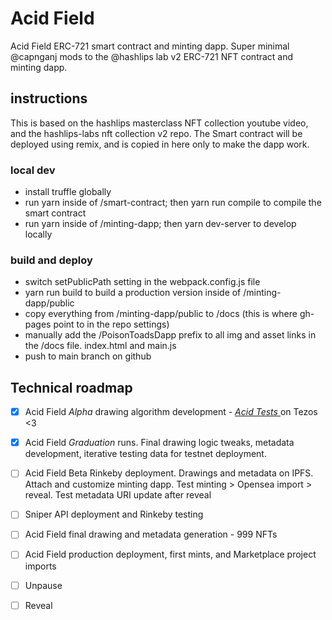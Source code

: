 # Acid Field
Acid Field ERC-721 smart contract and minting dapp. Super minimal @capnganj mods to the @hashlips lab v2 ERC-721 NFT contract and minting dapp.

## instructions
This is based on the hashlips masterclass NFT collection youtube video, and the hashlips-labs nft collection v2 repo.  The Smart contract will be deployed using remix, and is copied in here only to make the dapp work.

### local dev
- install truffle globally
- run yarn inside of /smart-contract; then yarn run compile to compile the smart contract
- run yarn inside of /minting-dapp; then yarn dev-server to develop locally

### build and deploy
- switch setPublicPath setting in the webpack.config.js file
- yarn run build to build a production version inside of /minting-dapp/public
- copy everything from /minting-dapp/public to /docs (this is where gh-pages point to in the repo settings)
- manually add the /PoisonToadsDapp prefix to all img and asset links in the /docs file.  index.html and main.js
- push to main branch on github


## Technical roadmap
- [x] Acid Field *Alpha* drawing algorithm development - [*Acid Tests* ](https://objkt.com/collection/KT1QJy7xLUmXqG6ZvrkXwAe27dXHPk7hA6eJ) on Tezos <3
- [x] Acid Field *Graduation* runs.  Final drawing logic tweaks, metadata development, iterative testing data for testnet deployment.
- [ ] Acid Field Beta Rinkeby deployment.  Drawings and metadata on IPFS.  Attach and customize minting dapp.  Test minting > Opensea import > reveal.  Test metadata URI update after reveal
- [ ] Sniper API deployment and Rinkeby testing

- [ ] Acid Field final drawing and metadata generation - 999 NFTs
- [ ] Acid Field production deployment, first mints, and Marketplace project imports
- [ ] Unpause
- [ ] Reveal

